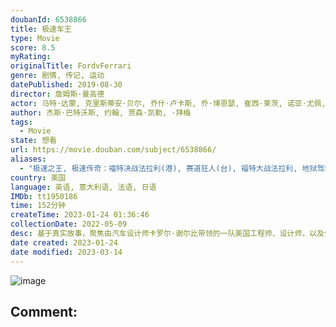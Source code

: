 ```yaml
---
doubanId: 6538866
title: 极速车王
type: Movie
score: 8.5
myRating: 
originalTitle: FordvFerrari
genre: 剧情, 传记, 运动
datePublished: 2019-08-30
director: 詹姆斯·曼高德
actor: 马特·达蒙, 克里斯蒂安·贝尔, 乔什·卢卡斯, 乔·博恩瑟, 崔西·莱茨, 诺亚·尤佩, 玛丽萨·佩特罗, 凯特瑞娜·巴尔夫, 雷·迈克金农, 约翰·约瑟夫·菲尔德, 华莱士·朗翰, 乔纳森·拉帕格里拉, 斯特凡, 鲁道夫·马丁, 拉奇兰·布坎南, 瓦德·霍尔顿, 肖恩·卡里甘, 克里斯托弗·达尔加, 亚当·梅菲尔德, 乔瓦尼·索罗菲瓦, 乔·威廉森, 本杰明·里格比, 杰克·麦克马伦, 保罗·福克斯, 雷莫·吉罗内, 德鲁·劳施, 朱利安·米勒, 艾拉姆·奥里安, 埃姆利·贝赫什蒂, 蒂芙妮·伊冯娜·考克斯, 达林·库珀, 科拉多·因韦尔尼齐, 特洛伊·迪林格, 彼得·阿佩塞拉, 斯凯勒·马歇尔, 罗伯塔·斯巴达, 布蕾迪·拉多娜, 文森特·迪保罗, 吉安·弗朗哥·托尔迪, 阿里安娜·泰辛格, 扎克·祖布雷纳, 詹妮尔·麦基, 埃文·阿诺德, 加里·西弗斯, 埃里克·沃里克
author: 杰斯·巴特沃斯, 约翰, 贾森·凯勒, ·拜梅
tags:
  - Movie
state: 想看
url: https://movie.douban.com/subject/6538866/
aliases:
  - "极速之王, 极速传奇：褔特决战法拉利(港), 赛道狂人(台), 福特大战法拉利, 地狱驾驶, Kings_of_the_Road, Go_Like_Hell, Le_Mans_'66"
country: 美国
language: 英语, 意大利语, 法语, 日语
IMDb: tt1950186
time: 152分钟
createTime: 2023-01-24 01:36:46
collectionDate: 2022-05-09
desc: 基于真实故事，聚焦由汽车设计师卡罗尔·谢尔比带领的一队美国工程师、设计师，以及他旗下的英国车手肯·迈尔斯，亨利·福特二世要求谢尔比打造一辆全新的赛车，希望能在1966年的勒芒世界锦标赛上打败长期占主导...
date created: 2023-01-24
date modified: 2023-03-14
---
```


![image](p2568792942.jpg)

Comment:
---
